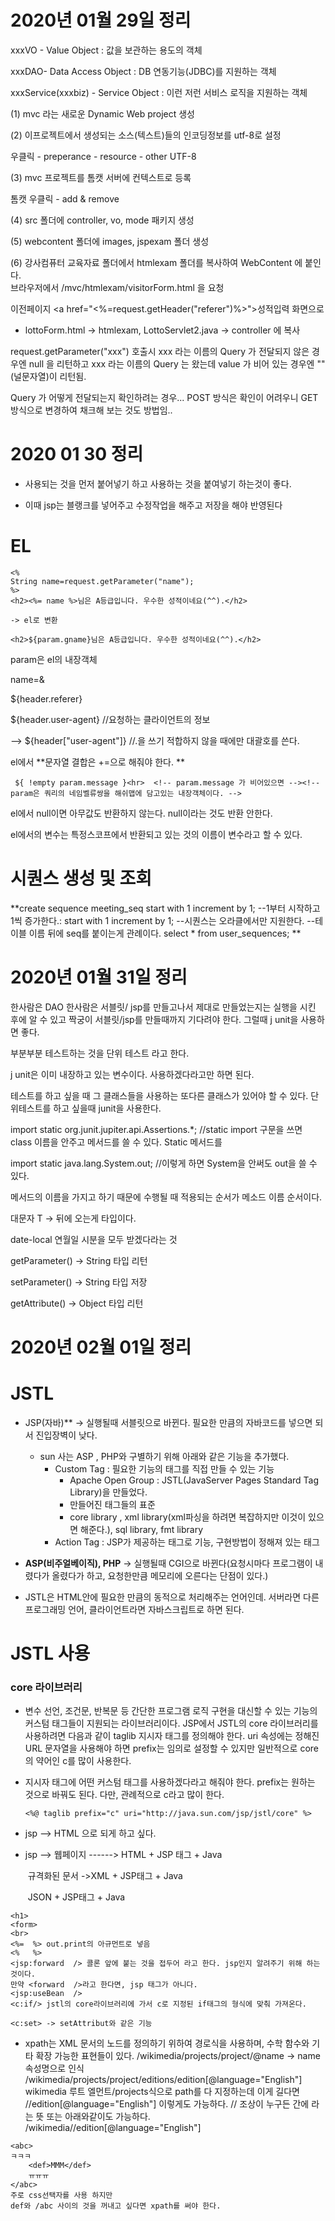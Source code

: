 # 2020년 01월 29일 정리

xxxVO - Value Object : 값을 보관하는 용도의 객체

xxxDAO- Data Access Object : DB 연동기능(JDBC)를 지원하는 객체

xxxService(xxxbiz) - Service Object : 이런 저런 서비스 로직을 지원하는 객체



(1) mvc 라는 새로운 Dynamic Web project 생성

(2) 이프로젝트에서 생성되는 소스(텍스트)들의 인코딩정보를 utf-8로 설정

우클릭 - preperance - resource - other UTF-8

(3) mvc 프로젝트를 톰캣 서버에 컨텍스트로 등록

톰캣 우클릭 - add & remove 

(4) src 폴더에 controller, vo, mode 패키지 생성

(5) webcontent 폴더에 images, jspexam 폴더 생성

(6) 강사컴퓨터 교육자료 폴더에서 htmlexam 폴더를 복사하여 WebContent 에 붙인다.   
         브라우저에서 /mvc/htmlexam/visitorForm.html 을 요청



이전페이지 <a href="<%=request.getHeader("referer")%>">성적입력 화면으로</a>



   - lottoForm.html -> htmlexam, LottoServlet2.java -> controller 에 복사

   request.getParameter("xxx") 호출시 xxx 라는 이름의 Query 가 전달되지 않은 경우엔
   null 을 리턴하고 xxx 라는 이름의 Query 는 왔는데 value 가 비어 있는 경우엔 
   ""(널문자열)이 리턴됨.

   Query 가 어떻게 전달되는지 확인하려는 경우...
   POST 방식은 확인이 어려우니 GET 방식으로 변경하여 채크해 보는 것도 방법임..
      



# 2020 01 30 정리

- 사용되는 것을 먼저 붙어넣기 하고 사용하는 것을 붙여넣기 하는것이 좋다. 

- 이때 jsp는 블랭크를 넣어주고 수정작업을 해주고 저장을 해야 반영된다

# EL

```
<% 
String name=request.getParameter("name");
%>
<h2><%= name %>님은 A등급입니다. 우수한 성적이네요(^^).</h2>

-> el로 변환

<h2>${param.gname}님은 A등급입니다. 우수한 성적이네요(^^).</h2>
```

param은 el의 내장객체 



name=&

${header.referer}

${header.user-agent} //요청하는 클라이언트의 정보

--> ${header["user-agent"]} //.을 쓰기 적합하지 않을 때에만 대괄호를 쓴다.



el에서 **문자열 결합은 +=으로 해줘야 한다. **

```
 ${ !empty param.message }<hr>  <!-- param.message 가 비어있으면 --><!-- param은 쿼리의 네임벨류쌍을 해쉬맵에 담고있는 내장객체이다. -->
```

el에서 null이면 아무값도 반환하지 않는다. null이라는 것도 반환 안한다.

el에서의 변수는 특정스코프에서 반환되고 있는 것의 이름이 변수라고 할 수 있다.



# 시퀀스 생성 및 조회

**create sequence meeting_seq start with 1 increment by 1;
--1부터 시작하고 1씩 증가한다.: start with 1 increment by 1;
--시퀀스는 오라클에서만 지원한다.
--테이블 이름 뒤에 seq를 붙이는게 관례이다.
select * from user_sequences; **



# 2020년 01월 31일 정리

한사람은 DAO
한사람은 서블릿/ jsp를 만들고나서 제대로 만들었는지는 실행을 시킨 후에 알 수 있고 짝궁이 서블릿/jsp를 만들때까지 기다려야 한다.
그럴때 j unit을 사용하면 좋다.

부분부분 테스트하는 것을 단위 테스트 라고 한다. 

j unit은 이미 내장하고 있는 변수이다. 사용하겠다라고만 하면 된다.

 테스트를 하고 싶을 때 그 클래스들을 사용하는 또다른 클래스가 있어야 할 수 있다. 단위테스트를 하고 싶을때 junit을 사용한다.

import static org.junit.jupiter.api.Assertions.*;
//static import 구문을 쓰면 class 이름을 안주고 메서드를 쓸 수 있다. Static 메서드를

import static java.lang.System.out;
//이렇게 하면 System을 안써도 out을 쓸 수 있다.

메서드의 이름을 가지고 하기 때문에 수행될 때 적용되는 순서가 메소드 이름 순서이다. 



대문자 T -> 뒤에 오는게 타입이다. 

date-local 연월일 시분을 모두 받겠다라는 것



getParameter() -> String 타입 리턴

setParameter()  -> String 타입 저장

getAttribute() -> Object 타입 리턴



# 2020년 02월 01일 정리

# JSTL

- JSP(자바)** -> 실행될때 서블릿으로 바뀐다. 필요한 만큼의 자바코드를 넣으면 되서 진입장벽이 낮다.
  - sun 사는 ASP , PHP와 구별하기 위해 아래와 같은 기능을 추가했다.
    - Custom Tag : 필요한 기능의 태그를 직접 만들 수 있는 기능
      - Apache Open Group : JSTL(JavaServer Pages Standard Tag Library)을 만들었다.
      - 만들어진 태그들의 표준
      - core library , xml library(xml파싱을 하려면 복잡하지만 이것이 있으면 해준다.), sql library, fmt library
    - Action Tag : JSP가 제공하는 태그로 기능, 구현방법이 정해져 있는 태그



- **ASP(비주얼베이직), PHP** -> 실행될때 CGI으로 바뀐다(요청시마다 프로그램이 내렸다가 올렸다가 하고, 요청한만큼 메모리에 오른다는 단점이 있다.)



- JSTL은 HTML안에 필요한 만큼의 동적으로 처리해주는 언어인데. 서버라면 다른 프로그래밍 언어,  클라이언트라면 자바스크립트로 하면 된다.



# JSTL 사용

### core 라이브러리

- 변수 선언, 조건문, 반복문 등 간단한 프로그램 로직 구현을 대신할 수 있는 기능의 커스텀 태그들이 지원되는 라이브러리이다.  JSP에서 JSTL의 core 라이브러리를 사용하려면 다음과 같이 taglib 지시자 태그를 정의해야 한다. uri 속성에는 정해진 URL 문자열을 사용해야 하면 prefix는 임의로 설정할 수 있지만 일반적으로 core의 약어인 c를 많이 사용한다.

- 지시자 태그에 어떤 커스텀 태그를 사용하겠다라고 해줘야 한다. prefix는 원하는 것으로 바꿔도 된다. 다만, 관례적으로 c라고 많이 한다.

  ``` 
  <%@ taglib prefix="c" uri="http://java.sun.com/jsp/jstl/core" %>
  ```

- jsp --> HTML 으로 되게 하고 싶다.

- jsp --> 웹페이지 ------> HTML + JSP 태그 + Java

  ​			규격화된 문서 ->XML + JSP태그 + Java

  ​										JSON + JSP태그 + Java



```
<h1>
<form>
<br>
<%=  %> out.print의 아규먼트로 넣음
<%   %>
<jsp:forward  /> 콜론 앞에 붙는 것을 접두어 라고 한다. jsp인지 알려주기 위해 하는 것이다.
만약 <forward  />라고 한다면, jsp 태그가 아니다. 
<jsp:useBean  />
<c:if/> jstl의 core라이브러리에 가서 c로 지정된 if태그의 형식에 맞춰 가져온다.

<c:set> -> setAttribut와 같은 기능

```

- xpath는  XML 문서의 노드를 정의하기 위하여 경로식을 사용하며, 수학 함수와 기타 확장 가능한 표현들이 있다.
  /wikimedia/projects/project/@name -> name속성명으로 인식
  /wikimedia/projects/project/editions/edition[@language="English"]
  wikimedia 루트 엘먼트/projects식으로 path를 다 지정하는데 이게 길다면
  //edition[@language="English"] 이렇게도 가능하다.
  // 조상이 누구든 간에 라는 뜻 또는 아래와같이도  가능하다.
  /wikimedia//edition[@language="English"] 



```
<abc>
ㅋㅋㅋ
	<def>MMM</def>
	ㅠㅠㅠ
</abc>
주로 css선택자를 사용 하지만
def와 /abc 사이의 것을 꺼내고 싶다면 xpath를 써야 한다.
```

